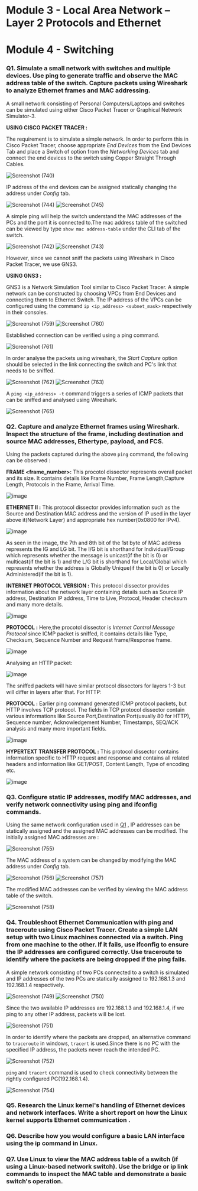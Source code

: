 # Module 3 - Local Area Network – Layer 2 Protocols and Ethernet
# Module 4 - Switching


### Q1. Simulate a small network with switches and multiple devices. Use ping to generate traffic and observe the MAC address table of the switch. Capture packets using Wireshark to analyze Ethernet frames and MAC addressing.
A small network consisting of Personal Computers/Laptops and switches can be simulated using either Cisco Packet Tracer or Graphical Network Simulator-3.

**USING CISCO PACKET TRACER :**

The requirement is to simulate a simple network. In order to perform this in Cisco Packet Tracer, choose appropriate _End Devices_ from the End Devices Tab and place a Switch of option from the _Networking Devices_ tab and connect the end devices to the switch using Copper Straight Through Cables.

![Screenshot (740)](https://github.com/user-attachments/assets/d8b7b890-3157-4dc2-9195-ef0a87582ea1)

IP address of the end devices can be assigned statically changing the address under _Config_ tab.

![Screenshot (744)](https://github.com/user-attachments/assets/dc2d7374-bacb-45d2-bf95-81c1d337e9eb)
![Screenshot (745)](https://github.com/user-attachments/assets/70736b61-5673-44a0-aa6b-bb03718f65de)

A simple ping will help the switch understand the MAC addresses of the PCs and the port it is connected to.The mac address table of the switched can be viewed by type `show mac address-table` under the CLI tab of the switch.

![Screenshot (742)](https://github.com/user-attachments/assets/f5421729-83d2-4b51-a0b7-ab2c638ce7fb)
![Screenshot (743)](https://github.com/user-attachments/assets/c281007a-1d15-4f72-b2c9-90c67f5bd9fd)

However, since we cannot sniff the packets using Wireshark in Cisco Packet Tracer, we use GNS3.

**USING GNS3 :**

GNS3 is a Network Simulation Tool similar to Cisco Packet Tracer. A simple network can be constructed by choosing VPCs from End Devices and connecting them to Ethernet Switch. The IP address of the VPCs can be configured using the command `ip <ip_address> <subnet_mask>` respectively in their consoles.

![Screenshot (759)](https://github.com/user-attachments/assets/7cff0c08-3e02-47a1-94e0-3333bbe91e0a)
![Screenshot (760)](https://github.com/user-attachments/assets/07b7bbd1-4c10-4b1f-b747-e980ac716a94)

Established connection can be verified using a ping command.

![Screenshot (761)](https://github.com/user-attachments/assets/c54c21ef-59da-4a88-8be5-8a003f5aaa6c)

In order analyse the packets using wireshark, the _Start Capture_ option should be selected in the link connecting the switch and PC's link that needs to be sniffed.

![Screenshot (762)](https://github.com/user-attachments/assets/aed6e700-9a71-4ea4-bd06-a63d9a9ba80b)
![Screenshot (763)](https://github.com/user-attachments/assets/20567752-f95b-4714-9cdb-0bc1379a86e0)

A `ping <ip_address> -t` command triggers a series of ICMP packets that can be sniffed and analysed using Wireshark.

![Screenshot (765)](https://github.com/user-attachments/assets/e5342474-7d98-4302-9dfb-0ae3d1eb340d)

### Q2. Capture and analyze Ethernet frames using Wireshark. Inspect the structure of the frame, including destination and source MAC addresses, Ethertype, payload, and FCS.
Using the packets captured during the above  `ping` command, the following can be observed :

**FRAME <frame_number>:** This procotol dissector represents overall packet and its size. It contains details like Frame Number, Frame Length,Capture Length, Protocols in the Frame, Arrival Time.

![image](https://github.com/user-attachments/assets/e151bcae-5f8c-444f-a9fb-a72cde4ec59e)


**ETHERNET II :** This protocol dissector provides information such as the Source and Destination MAC address and the version of IP used in the layer above it(Network Layer) and appropriate hex number(0x0800 for IPv4). 

![image](https://github.com/user-attachments/assets/57f258e5-54b9-483c-abdb-e82d1afbae8b)

As seen in the image, the 7th and 8th bit of the 1st byte of MAC address represents the IG and LG bit.
The I/G bit is shorthand for Individual/Group which represents whether the message is unicast(if the bit is 0) or multicast(if the bit is 1) and the L/G bit is shorthand for Local/Global which represents whether the address is Globally Unique(if the bit is 0) or Locally Administered(if the bit is 1).

**INTERNET PROTOCOL VERSION :** This protocol dissector provides information about the network layer containing details such as Source IP address, Destination IP address, Time to Live, Protocol, Header checksum and many more details.

![image](https://github.com/user-attachments/assets/a1026702-e892-46ac-af6f-46e3cc95bcdc)

**PROTOCOL :** Here,the procotol dissector is _Internet Control Message Protocol_ since ICMP packet is sniffed, it contains details like Type, Checksum, Sequence Number and Request frame/Response frame.

![image](https://github.com/user-attachments/assets/1497ebd9-3d4f-447e-a43e-f8777f457d87)


Analysing an HTTP packet:

![image](https://github.com/user-attachments/assets/95621cb2-ab89-41fa-bc0d-4c221dab888e)

The sniffed packets will have similar protocol dissectors for layers 1-3 but will differ in layers after that. For HTTP:

**PROTOCOL :** Earlier ping command generated ICMP protocol packets, but HTTP involves TCP protocol. The fields in TCP protocol dissector contain various informations like Source Port,Destination Port(usually 80 for HTTP), Sequence number, Acknowledgement Number, Timestamps, SEQ/ACK analysis and many more important fields.

![image](https://github.com/user-attachments/assets/e69a33df-0b30-47cd-8f8d-46e8c1822820)

**HYPERTEXT TRANSFER PROTOCOL :** This protocol dissector contains information specific to HTTP request and response and contains all related headers and information like GET/POST, Content Length, Type of encoding etc.

![image](https://github.com/user-attachments/assets/2631847b-ab1e-46c2-8726-5d108e66919d)


### Q3. Configure static IP addresses, modify MAC addresses, and verify network connectivity using ping and ifconfig commands.
Using the same network configuration used in [Q1](https://github.com/pkanagashanmugam/Networking-Training/blob/main/Module%203-4.md#q1-simulate-a-small-network-with-switches-and-multiple-devices-use-ping-to-generate-traffic-and-observe-the-mac-address-table-of-the-switch-capture-packets-using-wireshark-to-analyze-ethernet-frames-and-mac-addressing) , IP addresses can be statically assigned and the assigned MAC addresses can be modified.
The initially assigned MAC addresses are :

![Screenshot (755)](https://github.com/user-attachments/assets/70aa0e1f-99ca-42b3-9a86-336ab647fc4f)

The MAC address of a system can be changed by modifying the MAC address under _Config_ tab.

![Screenshot (756)](https://github.com/user-attachments/assets/22e0063f-2274-488a-9b76-538be7130609)
![Screenshot (757)](https://github.com/user-attachments/assets/49de28f2-b742-4faa-9995-8c59d054f8bc)

The modified MAC addresses can be verified by viewing the MAC address table of the switch.

![Screenshot (758)](https://github.com/user-attachments/assets/21136a8a-c498-4cbe-8db1-16c343e203d1)

### Q4. Troubleshoot Ethernet Communication with ping and traceroute using Cisco Packet Tracer. Create a simple LAN setup with two Linux machines connected via a switch. Ping from one machine to the other. If it fails, use ifconfig to ensure the IP addresses are configured correctly. Use traceroute to identify where the packets are being dropped if the ping fails.
A simple network consisting of two PCs connected to a switch is simulated and IP addresses of the two PCs are statically assigned to 192.168.1.3 and 192.168.1.4 respectively. 

![Screenshot (749)](https://github.com/user-attachments/assets/4f85dff1-2fc7-4be3-8834-b6d475fa3c08)
![Screenshot (750)](https://github.com/user-attachments/assets/62cb4c5a-717d-4b8b-9fb6-b70cb02bad98)

Since the two available IP addresses are 192.168.1.3 and 192.168.1.4, if we ping to any other IP address, packets will be lost.

![Screenshot (751)](https://github.com/user-attachments/assets/1f045682-339b-4a31-a2a3-1e51f623ba5f)

In order to identify where the packets are dropped, an alternative command to `traceroute` in windows, `tracert` is used.Since there is no PC with the specified IP address, the packets never reach the intended PC.

![Screenshot (752)](https://github.com/user-attachments/assets/ddb3e195-16ab-4700-a1a2-ffd00c7a8d0a)

`ping` and `tracert` command is used to check connectivity between the rightly configured PC(192.168.1.4).

![Screenshot (754)](https://github.com/user-attachments/assets/1bf37307-dfc2-4ab1-b68e-e48601d7e83f)

### Q5. Research the Linux kernel's handling of Ethernet devices and network interfaces. Write a short report on how the Linux kernel supports Ethernet communication .


### Q6. Describe how you would configure a basic LAN interface using the ip command in Linux.


### Q7. Use Linux to view the MAC address table of a switch (if using a Linux-based network switch). Use the bridge or ip link commands to inspect the MAC table and demonstrate a basic switch's operation.
